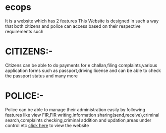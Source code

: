 # ecops
It is a website which has 2 features 
This Website is designed in such a way that both citizens and police can  access based on their respective requirements such
# CITIZENS:-
Citizens can be able to do payments for e challan,filing complaints,various
application forms such as passport,driving license and can be able to check the
passport status and many more
# POLICE:-
Police can be able to manage their administration easily by following features
like view FIR,FIR writing,information sharing(send,receive),criminal
search,complaints checking,criminal addition and updation,areas under control
etc
[click here](https://ecopsecops.000webhostapp.com/ecops/ecops/home.php) to view the website
